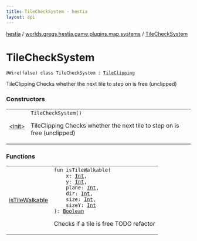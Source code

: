 ```yaml
---
title: TileCheckSystem - hestia
layout: api
---
```


<div class='api-docs-breadcrumbs'><a href="../../index.html">hestia</a> / <a href="../index.html">worlds.gregs.hestia.game.plugins.map.systems</a> / <a href="./index.html">TileCheckSystem</a></div>

# TileCheckSystem

<div class="signature"><code><span class="identifier">@Wire</span><span class="symbol">(</span>false<span class="symbol">)</span> <span class="keyword">class </span><span class="identifier">TileCheckSystem</span>&nbsp;<span class="symbol">:</span>&nbsp;<a href="../../worlds.gregs.hestia.game.api.map/-tile-clipping/index.html"><span class="identifier">TileClipping</span></a></code></div>

TileClipping
Checks whether the next tile to step on is free (unclipped)

### Constructors

<table class="api-docs-table">
<tbody>
<tr>
<td markdown="1">

<a href="-init-.html">&lt;init&gt;</a>


</td>
<td markdown="1">
<div class="signature"><code><span class="identifier">TileCheckSystem</span><span class="symbol">(</span><span class="symbol">)</span></code></div>

TileClipping
Checks whether the next tile to step on is free (unclipped)


</td>
</tr>
</tbody>
</table>

### Functions

<table class="api-docs-table">
<tbody>
<tr>
<td markdown="1">

<a href="is-tile-walkable.html">isTileWalkable</a>


</td>
<td markdown="1">
<div class="signature"><code><span class="keyword">fun </span><span class="identifier">isTileWalkable</span><span class="symbol">(</span><br/>&nbsp;&nbsp;&nbsp;&nbsp;<span class="parameterName" id="worlds.gregs.hestia.game.plugins.map.systems.TileCheckSystem$isTileWalkable(kotlin.Int, kotlin.Int, kotlin.Int, kotlin.Int, kotlin.Int, kotlin.Int)/x">x</span><span class="symbol">:</span>&nbsp;<a href="https://kotlinlang.org/api/latest/jvm/stdlib/kotlin/-int/index.html"><span class="identifier">Int</span></a><span class="symbol">, </span><br/>&nbsp;&nbsp;&nbsp;&nbsp;<span class="parameterName" id="worlds.gregs.hestia.game.plugins.map.systems.TileCheckSystem$isTileWalkable(kotlin.Int, kotlin.Int, kotlin.Int, kotlin.Int, kotlin.Int, kotlin.Int)/y">y</span><span class="symbol">:</span>&nbsp;<a href="https://kotlinlang.org/api/latest/jvm/stdlib/kotlin/-int/index.html"><span class="identifier">Int</span></a><span class="symbol">, </span><br/>&nbsp;&nbsp;&nbsp;&nbsp;<span class="parameterName" id="worlds.gregs.hestia.game.plugins.map.systems.TileCheckSystem$isTileWalkable(kotlin.Int, kotlin.Int, kotlin.Int, kotlin.Int, kotlin.Int, kotlin.Int)/plane">plane</span><span class="symbol">:</span>&nbsp;<a href="https://kotlinlang.org/api/latest/jvm/stdlib/kotlin/-int/index.html"><span class="identifier">Int</span></a><span class="symbol">, </span><br/>&nbsp;&nbsp;&nbsp;&nbsp;<span class="parameterName" id="worlds.gregs.hestia.game.plugins.map.systems.TileCheckSystem$isTileWalkable(kotlin.Int, kotlin.Int, kotlin.Int, kotlin.Int, kotlin.Int, kotlin.Int)/dir">dir</span><span class="symbol">:</span>&nbsp;<a href="https://kotlinlang.org/api/latest/jvm/stdlib/kotlin/-int/index.html"><span class="identifier">Int</span></a><span class="symbol">, </span><br/>&nbsp;&nbsp;&nbsp;&nbsp;<span class="parameterName" id="worlds.gregs.hestia.game.plugins.map.systems.TileCheckSystem$isTileWalkable(kotlin.Int, kotlin.Int, kotlin.Int, kotlin.Int, kotlin.Int, kotlin.Int)/size">size</span><span class="symbol">:</span>&nbsp;<a href="https://kotlinlang.org/api/latest/jvm/stdlib/kotlin/-int/index.html"><span class="identifier">Int</span></a><span class="symbol">, </span><br/>&nbsp;&nbsp;&nbsp;&nbsp;<span class="parameterName" id="worlds.gregs.hestia.game.plugins.map.systems.TileCheckSystem$isTileWalkable(kotlin.Int, kotlin.Int, kotlin.Int, kotlin.Int, kotlin.Int, kotlin.Int)/sizeY">sizeY</span><span class="symbol">:</span>&nbsp;<a href="https://kotlinlang.org/api/latest/jvm/stdlib/kotlin/-int/index.html"><span class="identifier">Int</span></a><br/><span class="symbol">)</span><span class="symbol">: </span><a href="https://kotlinlang.org/api/latest/jvm/stdlib/kotlin/-boolean/index.html"><span class="identifier">Boolean</span></a></code></div>

Checks if a tile is free
TODO refactor


</td>
</tr>
</tbody>
</table>
